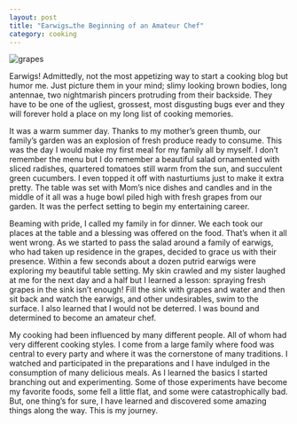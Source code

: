 ```yaml
---
layout: post
title: "Earwigs…the Beginning of an Amateur Chef"
category: cooking
---
```

![grapes](/themilewidelife.com/assets/images/grapes.jpg)

Earwigs! Admittedly, not the most appetizing way to start a cooking blog but humor me. Just picture them in your mind; slimy looking brown bodies, long antennae, two nightmarish pincers protruding from their backside. They have to be one of the ugliest, grossest, most disgusting bugs ever and they will forever hold a place on my long list of cooking memories.

It was a warm summer day. Thanks to my mother’s green thumb, our family’s garden was an explosion of fresh produce ready to consume. This was the day I would make my first meal for my family all by myself. I don’t remember the menu but I do remember a beautiful salad ornamented with sliced radishes, quartered tomatoes still warm from the sun, and succulent green cucumbers. I even topped it off with nasturtiums just to make it extra pretty. The table was set with Mom’s nice dishes and candles and in the middle of it all was a huge bowl piled high with fresh grapes from our garden. It was the perfect setting to begin my entertaining career.

Beaming with pride, I called my family in for dinner. We each took our places at the table and a blessing was offered on the food. That’s when it all went wrong. As we started to pass the salad around a family of earwigs, who had taken up residence in the grapes, decided to grace us with their presence. Within a few seconds about a dozen putrid earwigs were exploring my beautiful table setting. My skin crawled and my sister laughed at me for the next day and a half but I learned a lesson: spraying fresh grapes in the sink isn’t enough! Fill the sink with grapes and water and then sit back and watch the earwigs, and other undesirables, swim to the surface. I also learned that I would not be deterred. I was bound and determined to become an amateur chef.

My cooking had been influenced by many different people. All of whom had very different cooking styles. I come from a large family where food was central to every party and where it was the cornerstone of many traditions. I watched and participated in the preparations and I have indulged in the consumption of many delicious meals. As I learned the basics I started branching out and experimenting. Some of those experiments have become my favorite foods, some fell a little flat, and some were catastrophically bad. But, one thing’s for sure, I have learned and discovered some amazing things along the way. This is my journey.
